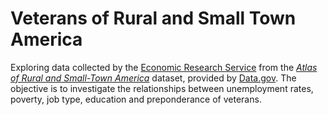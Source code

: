 # Veterans of Rural and Small Town America
Exploring data collected by the [Economic Research Service](https://ers.usda.gov/) from the *[Atlas of Rural and Small-Town America](https://www.ers.usda.gov/data-products/atlas-of-rural-and-small-town-america/)* dataset, provided by [Data.gov](https://data.gov/). The objective is to investigate the relationships between unemployment rates, poverty, job type, education and preponderance of veterans. 

